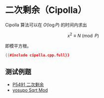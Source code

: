 # 二次剩余（Cipolla）

Cipolla 算法可以在 $O(\log P)$ 的时间内求出

$$
x^2 \equiv N \pmod P
$$

即模平方根。

```cpp
{{#include cipolla.cpp.full}}
```

## 测试例题

- [P5491 二次剩余](https://www.luogu.com.cn/problem/P5491)
- [yosupo Sqrt Mod](https://judge.yosupo.jp/problem/sqrt_mod)
